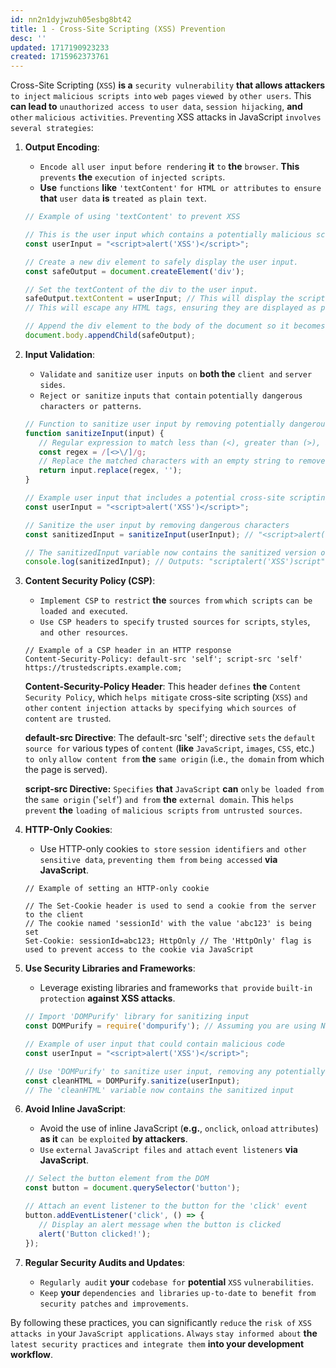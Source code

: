 ```yaml
---
id: nn2n1dyjwzuh05esbg8bt42
title: 1 - Cross-Site Scripting (XSS) Prevention
desc: ''
updated: 1717190923233
created: 1715962373761
---
```


Cross-Site Scripting (`XSS`) **is a** `security vulnerability` **that allows attackers** `to inject` `malicious scripts into` `web pages` `viewed by` `other users`. This **can lead to** `unauthorized access to` `user data`, `session hijacking`, **and** `other` `malicious activities`. `Preventing` XSS attacks in JavaScript `involves` `several strategies`:

1. **Output Encoding**:
   - `Encode all` `user input` `before rendering` **it** `to` **the** `browser`. **This** `prevents` **the** `execution of` `injected scripts`.
   - **Use** `functions` **like** `'textContent'` `for HTML or attributes` `to ensure` **that** `user data` **is** `treated as` `plain text`.

   ```javascript
   // Example of using 'textContent' to prevent XSS

   // This is the user input which contains a potentially malicious script tag.
   const userInput = "<script>alert('XSS')</script>";

   // Create a new div element to safely display the user input.
   const safeOutput = document.createElement('div');

   // Set the textContent of the div to the user input. 
   safeOutput.textContent = userInput; // This will display the script tag as plain text.
   // This will escape any HTML tags, ensuring they are displayed as plain text rather than being executed.

   // Append the div element to the body of the document so it becomes visible on the web page.
   document.body.appendChild(safeOutput);
   ```

2. **Input Validation**:
   - `Validate` `and sanitize` `user inputs on` **both the** `client and` `server sides`.
   - `Reject or sanitize` `inputs` `that contain` `potentially dangerous` `characters or patterns`.

   ```javascript
   // Function to sanitize user input by removing potentially dangerous characters
   function sanitizeInput(input) {
      // Regular expression to match less than (<), greater than (>), and forward slash (/) characters
      const regex = /[<>\/]/g; 
      // Replace the matched characters with an empty string to remove them from the input
      return input.replace(regex, '');
   }

   // Example user input that includes a potential cross-site scripting (XSS) attack
   const userInput = "<script>alert('XSS')</script>";

   // Sanitize the user input by removing dangerous characters
   const sanitizedInput = sanitizeInput(userInput); // "<script>alert('XSS')</script>" becomes "scriptalert('XSS')script"

   // The sanitizedInput variable now contains the sanitized version of the user input
   console.log(sanitizedInput); // Outputs: "scriptalert('XSS')script"
   ```

3. **Content Security Policy (CSP)**:
   - `Implement CSP` `to restrict` **the** `sources from` `which scripts` `can be` `loaded and executed`.
   - `Use CSP headers` `to specify` `trusted sources` `for scripts`, `styles`, `and other resources`.

   ```http
   // Example of a CSP header in an HTTP response
   Content-Security-Policy: default-src 'self'; script-src 'self' https://trustedscripts.example.com;
   ```

   **Content-Security-Policy Header**: This header `defines` **the** `Content Security Policy`, which `helps mitigate` cross-site scripting (`XSS`) `and other` `content injection attacks` `by specifying which` `sources of content` `are trusted`.

   **default-src Directive**: The default-src 'self'; directive `sets` the `default source for` various types of `content` (**like** `JavaScript`, `images`, `CSS`, etc.) `to only` `allow content from` **the** `same origin` (i.e., `the domain` from which the page is served).

   **script-src Directive:** `Specifies` **that** `JavaScript` **can** `only` `be loaded from` the `same origin` ('`self`') `and from` **the** `external domain`. This `helps prevent` **the** `loading of` `malicious scripts` `from untrusted sources`.

4. **HTTP-Only Cookies**:
   - Use HTTP-only cookies `to store` `session identifiers` `and other` `sensitive data`, `preventing them from` `being accessed` **via JavaScript**.

   ```http
   // Example of setting an HTTP-only cookie

   // The Set-Cookie header is used to send a cookie from the server to the client
   // The cookie named 'sessionId' with the value 'abc123' is being set
   Set-Cookie: sessionId=abc123; HttpOnly // The 'HttpOnly' flag is used to prevent access to the cookie via JavaScript
   ```

5. **Use Security Libraries and Frameworks**:
   - Leverage existing libraries and frameworks `that provide` `built-in protection` **against XSS attacks**.

   ```javascript
   // Import 'DOMPurify' library for sanitizing input
   const DOMPurify = require('dompurify'); // Assuming you are using Node.js or a bundler like Webpack

   // Example of user input that could contain malicious code
   const userInput = "<script>alert('XSS')</script>";

   // Use 'DOMPurify' to sanitize user input, removing any potentially harmful content
   const cleanHTML = DOMPurify.sanitize(userInput);
   // The 'cleanHTML' variable now contains the sanitized input
   ```

6. **Avoid Inline JavaScript**:
   - Avoid the use of inline JavaScript (**e.g.**, `onclick`, `onload` `attributes`) **as it** `can be` `exploited` **by attackers**.
   - `Use` `external` `JavaScript files` `and attach` `event listeners` **via JavaScript**.

   ```javascript
   // Select the button element from the DOM
   const button = document.querySelector('button');

   // Attach an event listener to the button for the 'click' event
   button.addEventListener('click', () => {
      // Display an alert message when the button is clicked
      alert('Button clicked!');
   });
   ```

7. **Regular Security Audits and Updates**:
   - `Regularly audit` **your** `codebase for` **potential** `XSS` `vulnerabilities`.
   - `Keep` **your** `dependencies and libraries` `up-to-date` `to benefit from` `security patches` `and improvements`.

By following these practices, you can significantly `reduce` the `risk of` `XSS attacks in` your `JavaScript applications`. `Always` `stay informed about` **the** `latest security practices` `and integrate them` **into your development workflow**.